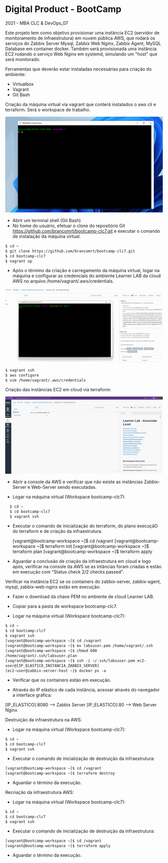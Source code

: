 # Digital Product - BootCamp 
2021 - MBA CLC & DevOps_07

Este projeto tem como objetivo provisionar uma instância EC2 (servidor de monitoramento de infraestrutura) em nuvem pública AWS, que rodará os serviços do Zabbix Server Mysql, Zabbix Web Nginx, Zabbix Agent, MySQL Database em container docker. Também será provisionada uma instância EC2 rodando o serviço Web Nginx em systemd, simulando um "host" que será monitorado. 


Ferramentas que deverão estar instaladas necessárias para criação do ambiente:

- Virtualbox
- Vagrant 
- Git Bash

Criação da máquina virtual via vagrant que conterá instalados o aws cli e terraform. Será o workspace de trabalho.

![](vagrant.gif)

- Abrir um terminal shell (Git Bash)
- No home do usuário, efetuar o clone do repositório Git https://github.com/brancomrt/bootcamp-clc7.git e executar o comando de instalação da máquina virtual.
```
$ cd ~
$ git clone https://github.com/brancomrt/bootcamp-clc7.git 
$ cd bootcamp-clc7
$ vagrant up
```

- Após o término da criação e carregamento da máquina virtual, logar na máquina e configurar as credenciais do ambiente Learner LAB da cloud AWS no arquivo /home/vagrant/.aws/credentials.

![](aws_credentials.gif)

```
$ vagrant ssh
$ aws configure 
$ vim /home/vagrant/.aws/credentials
```

Criação das instâncias EC2 em cloud via terraform:

![](terraform_init.gif)

  - Abrir a console da AWS e verificar que não existe as instâncias Zabbix-Server e Web-Server sendo executadas.

  - Logar na máquina virtual (Workspace bootcamp-clc7):
  ```
	$ cd ~
	$ cd bootcamp-clc7
	$ vagrant ssh
  ```
  - Executar o comando de inicialização do terraform, do plano execuçãO do terraform e de criação da infraestrutura.	
	
	[vagrant@bootcamp-workspace ~]$ cd /vagrant
	[vagrant@bootcamp-workspace ~]$ terraform init
	[vagrant@bootcamp-workspace ~]$ terraform plan
	[vagrant@bootcamp-workspace ~]$ terraform apply
	
- Aguardar a conclusão de criação da infraestrutura em cloud e logo após, verificar na console da AWS se as intâncias foram criadas e estão em execução com "Status check 2/2 checks passed".

Verificar na instância EC2 se os containers do zabbix-server, zabbix-agent, mysql, zabbix-web-nginx estão em execução:

- Fazer o download da chave PEM no ambiente de cloud Learner LAB.

- Copiar para a pasta de workspace bootcamp-clc7.

- Logar na máquina virtual (Workspace bootcamp-clc7):

```
$ cd ~
$ cd bootcamp-clc7
$ vagrant ssh
[vagrant@bootcamp-workspace ~]$ cd /vagrant
[vagrant@bootcamp-workspace ~]$ mv labsuser.pem /home/vagrant/.ssh
[vagrant@bootcamp-workspace ~]$ chmod 600 /home/vagrant/.ssh/labsuser.plan
[vagrant@bootcamp-workspace ~]$ ssh -i ~/.ssh/labsuser.pem ec2-user@[IP_ELASTICO_INSTANCIA_ZABBIX_SERVER]
[ec2-user@zabbix-server-host ~]$ docker ps -a
```

- Verificar que os containers estão em execução.

- Através do IP elástico de cada instância, acessar através do navegador a interface gráfica:

[IP_ELASTICO]:8080  --> Zabbix Server
[IP_ELASTICO]:80    --> Web Server Nginx

Destruição da infraestrutura na AWS:

- Logar na máquina virtual (Workspace bootcamp-clc7):

```
$ cd ~
$ cd bootcamp-clc7
$ vagrant ssh
```

- Executar o comando de inicialização de destruição da infraestrutura:

```
[vagrant@bootcamp-workspace ~]$ cd /vagrant
[vagrant@bootcamp-workspace ~]$ terraform destroy
```
- Aguardar o término da execução.


Recriação da infraestrutura AWS:

- Logar na máquina virtual (Workspace bootcamp-clc7):

```
$ cd ~
$ cd bootcamp-clc7
$ vagrant ssh
```

- Executar o comando de inicialização de destruição da infraestrutura:

```	
[vagrant@bootcamp-workspace ~]$ cd /vagrant
[vagrant@bootcamp-workspace ~]$ terraform apply
```

- Aguardar o término da execução.
